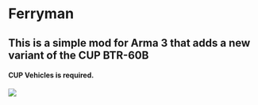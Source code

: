 # Ferryman
## This is a simple mod for Arma 3 that adds a new variant of the CUP BTR-60B
#### CUP Vehicles is required.
![](Ferryman.png)
